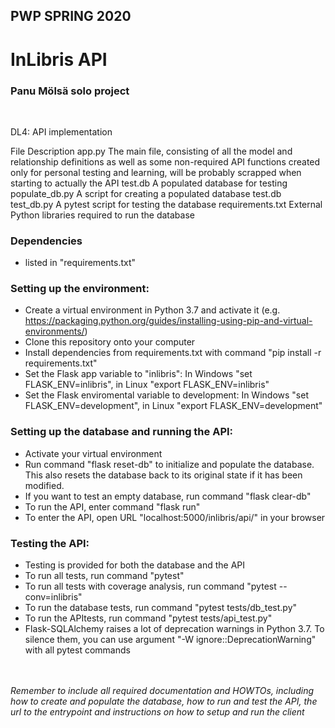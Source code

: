 ## PWP SPRING 2020
# InLibris API

### Panu Mölsä solo project
<br/>

DL4: API implementation

File	Description
app.py	The main file, consisting of all the model and relationship definitions as well as some non-required API functions created only for personal testing and learning, will be probably scrapped when starting to actually the API
test.db	A populated database for testing
populate_db.py	A script for creating a populated database test.db
test_db.py	A pytest script for testing the database
requirements.txt	External Python libraries required to run the database


### Dependencies
* listed in "requirements.txt"

### Setting up the environment:
* Create a virtual environment in Python 3.7 and activate it (e.g. https://packaging.python.org/guides/installing-using-pip-and-virtual-environments/)
* Clone this repository onto your computer
* Install dependencies from requirements.txt with command "pip install -r requirements.txt"
* Set the Flask app variable to "inlibris": In Windows "set FLASK_ENV=inlibris", in Linux "export FLASK_ENV=inlibris"
* Set the Flask enviromental variable to development: In Windows "set FLASK_ENV=development", in Linux "export FLASK_ENV=development"

### Setting up the database and running the API:

* Activate your virtual environment
* Run command "flask reset-db" to initialize and populate the database. This also resets the database back to its original state if it has been modified.
* If you want to test an empty database, run command "flask clear-db"
* To run the API, enter command "flask run"
* To enter the API, open URL "localhost:5000/inlibris/api/" in your browser

### Testing the API:

* Testing is provided for both the database and the API
* To run all tests, run command "pytest"
* To run all tests with coverage analysis, run command "pytest --conv=inlibris"
* To run the database tests, run command "pytest tests/db_test.py"
* To run the APItests, run command "pytest tests/api_test.py"
* Flask-SQLAlchemy raises a lot of deprecation warnings in Python 3.7. To silence them, you can use argument "-W ignore::DeprecationWarning" with all pytest commands

<br/><br/>
*Remember to include all required documentation and HOWTOs, including how to create and populate the database, how to run and test the API, the url to the entrypoint and instructions on how to setup and run the client*



